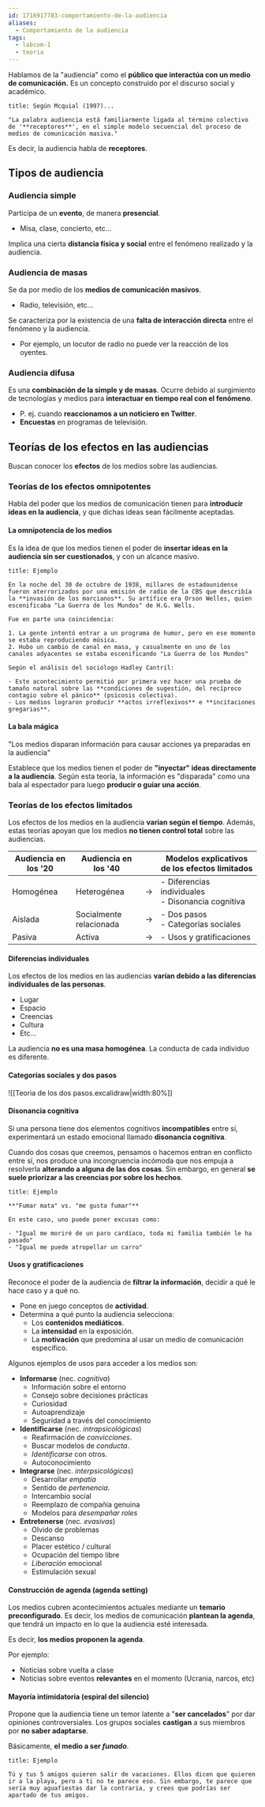 ```yaml
---
id: 1716917783-comportamiento-de-la-audiencia
aliases:
  - Comportamiento de la audiencia
tags:
  - labcom-1
  - teoria
---
```


Hablamos de la "audiencia" como el **público que interactúa con un medio de comunicación.** Es un concepto construido por el discurso social y académico.

```ad-quote
title: Según Mcquial (1997)...

"La palabra audiencia está familiarmente ligada al término colectivo de '**receptores**', en el simple modelo secuencial del proceso de medios de comunicación masiva."

```

Es decir, la audiencia habla de **receptores**.

## Tipos de audiencia

### Audiencia simple

Participa de un **evento**, de manera **presencial**.

- Misa, clase, concierto, etc...

Implica una cierta **distancia física y social** entre el fenómeno realizado y la audiencia.

### Audiencia de masas

Se da por medio de los **medios de comunicación masivos**.

- Radio, televisión, etc...

Se caracteriza por la existencia de una **falta de interacción directa** entre el fenómeno y la audiencia.

- Por ejemplo, un locutor de radio no puede ver la reacción de los oyentes.

### Audiencia difusa

Es una **combinación de la simple y de masas**. Ocurre debido al surgimiento de tecnologías y medios para **interactuar en tiempo real con el fenómeno**.

- P. ej. cuando **reaccionamos a un noticiero en Twitter**.
- **Encuestas** en programas de televisión.

## Teorías de los efectos en las audiencias

Buscan conocer los **efectos** de los medios sobre las audiencias.

### Teorías de los efectos omnipotentes

Habla del poder que los medios de comunicación tienen para **introducir ideas en la audiencia**, y que dichas ideas sean fácilmente aceptadas.

#### La omnipotencia de los medios

Es la idea de que los medios tienen el poder de **insertar ideas en la audiencia sin ser cuestionados**, y con un alcance masivo.

```ad-example
title: Ejemplo

En la noche del 30 de octubre de 1938, millares de estadounidense fueron aterrorizados por una emisión de radio de la CBS que describía la **invasión de los marcianos**. Su artífice era Orson Welles, quien escenificaba "La Guerra de los Mundos" de H.G. Wells.

Fue en parte una coincidencia:

1. La gente intentó entrar a un programa de humor, pero en ese momento se estaba reproduciendo música.
2. Hubo un cambio de canal en masa, y casualmente en uno de los canales adyacentes se estaba escenificando "La Guerra de los Mundos"

Según el análisis del sociólogo Hadley Cantril:

- Este acontecimiento permitió por primera vez hacer una prueba de tamaño natural sobre las **condiciones de sugestión, del recíproco contagio sobre el pánico** (psicosis colectiva).
- Los medios lograron producir **actos irreflexivos** e **incitaciones gregarias**.

```

#### La bala mágica

"Los medios disparan información para causar acciones ya preparadas en la audiencia"

Establece que los medios tienen el poder de **"inyectar" ideas directamente a la audiencia**. Según esta teoría, la información es "disparada" como una bala al espectador para luego **producir o guiar una acción**.

### Teorías de los efectos limitados

Los efectos de los medios en la audiencia **varían según el tiempo**. Además, estas teorías apoyan que los medios **no tienen control total** sobre las audiencias.

| Audiencia en los '20 | Audiencia en los '40    |       | Modelos explicativos de los efectos limitados        |
| -------------------- | ----------------------- | ----- | ---------------------------------------------------- |
| Homogénea            | Heterogénea             | $\to$ | - Diferencias individuales<br>- Disonancia cognitiva |
| Aislada              | Socialmente relacionada | $\to$ | - Dos pasos<br>- Categorías sociales                 |
| Pasiva               | Activa                  | $\to$ | - Usos y gratificaciones                             |

#### Diferencias individuales

Los efectos de los medios en las audiencias **varían debido a las diferencias individuales de las personas**.

- Lugar
- Espacio
- Creencias
- Cultura
- Etc...

La audiencia **no es una masa homogénea**. La conducta de cada individuo es diferente.

#### Categorías sociales y dos pasos

![[Teoria de los dos pasos.excalidraw|width:80%]]

#### Disonancia cognitiva

Si una persona tiene dos elementos cognitivos **incompatibles** entre sí, experimentará un estado emocional llamado **disonancia cognitiva**.

Cuando dos cosas que creemos, pensamos o hacemos entran en conflicto entre sí, nos produce una incongruencia incómoda que nos empuja a resolverla **alterando a alguna de las dos cosas**. Sin embargo, en general **se suele priorizar a las creencias por sobre los hechos**.

```ad-example
title: Ejemplo

**"Fumar mata" vs. "me gusta fumar"**

En este caso, uno puede poner excusas como:

- "Igual me moriré de un paro cardíaco, toda mi familia también le ha pasado"
- "Igual me puede atropellar un carro"

```

#### Usos y gratificaciones

Reconoce el poder de la audiencia de **filtrar la información**, decidir a qué le hace caso y a qué no.

- Pone en juego conceptos de **actividad**.
- Determina a qué punto la audiencia selecciona:
  - Los **contenidos mediáticos**.
  - La **intensidad** en la exposición.
  - La **motivación** que predomina al usar un medio de comunicación específico.

Algunos ejemplos de usos para acceder a los medios son:

- **Informarse** (nec. *cognitiva*)
  - Información sobre el entorno
  - Consejo sobre decisiones prácticas
  - Curiosidad
  - Autoaprendizaje
  - Seguridad a través del conocimiento
- **Identificarse** (nec. *intrapsicológicas*)
  - Reafirmación de *convicciones*.
  - Buscar modelos de *conducta*.
  - *Identificarse* con otros.
  - Autoconocimiento
- **Integrarse** (nec. *interpsicológicas*)
  - Desarrollar *empatía*
  - Sentido de *pertenencia*.
  - Intercambio social
  - Reemplazo de compañía genuina
  - Modelos para *desempañar roles*
- **Entretenerse** (nec. *evasivas*)
  - Olvido de problemas
  - Descanso
  - Placer estético / cultural
  - Ocupación del tiempo libre
  - *Liberación* emocional
  - Estimulación sexual

#### Construcción de agenda (agenda setting)

Los medios cubren acontecimientos actuales mediante un **temario preconfigurado**. Es decir, los medios de comunicación **plantean la agenda**, que tendrá un impacto en lo que la audiencia esté interesada.

Es decir, **los medios proponen la agenda**.

Por ejemplo:

- Noticias sobre vuelta a clase
- Noticias sobre eventos **relevantes** en el momento (Ucrania, narcos, etc)

#### Mayoría intimidatoria (espiral del silencio)

Propone que la audiencia tiene un temor latente a "**ser cancelados**" por dar opiniones controversiales. Los grupos sociales **castigan** a sus miembros por **no saber adaptarse**.

Básicamente, **el medio a ser *funado***.

```ad-example
title: Ejemplo

Tú y tus 5 amigos quieren salir de vacaciones. Ellos dicen que quieren ir a la playa, pero a ti no te parece eso. Sin embargo, te parece que sería muy aguafiestas dar la contraria, y crees que podrías ser apartado de tus amigos.

```
